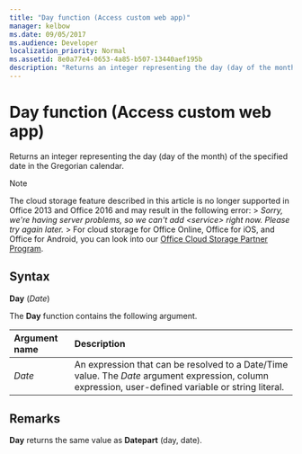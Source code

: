 ```yaml
---
title: "Day function (Access custom web app)" 
manager: kelbow
ms.date: 09/05/2017
ms.audience: Developer 
localization_priority: Normal
ms.assetid: 8e0a77e4-0653-4a85-b507-13440aef195b
description: "Returns an integer representing the day (day of the month) of the specified date in the Gregorian calendar."
---
```


# Day function (Access custom web app)

Returns an integer representing the day (day of the month) of the specified date in the Gregorian calendar.
  
> [!NOTE]
> The cloud storage feature described in this article is no longer supported in Office 2013 and Office 2016 and may result in the following error: >  *Sorry, we're having server problems, so we can't add \<service\> right now. Please try again later.* > For cloud storage for Office Online, Office for iOS, and Office for Android, you can look into our [Office Cloud Storage Partner Program](https://dev.office.com/programs/officecloudstorage). 
  
## Syntax

**Day** (*Date*) 
  
The **Day** function contains the following argument. 
  
|**Argument name**|**Description**|
|:-----|:-----|
| *Date*  <br/> |An expression that can be resolved to a Date/Time value. The  *Date*  argument expression, column expression, user-defined variable or string literal.  <br/> |
   
## Remarks

**Day** returns the same value as **Datepart** (day, date). 
  

